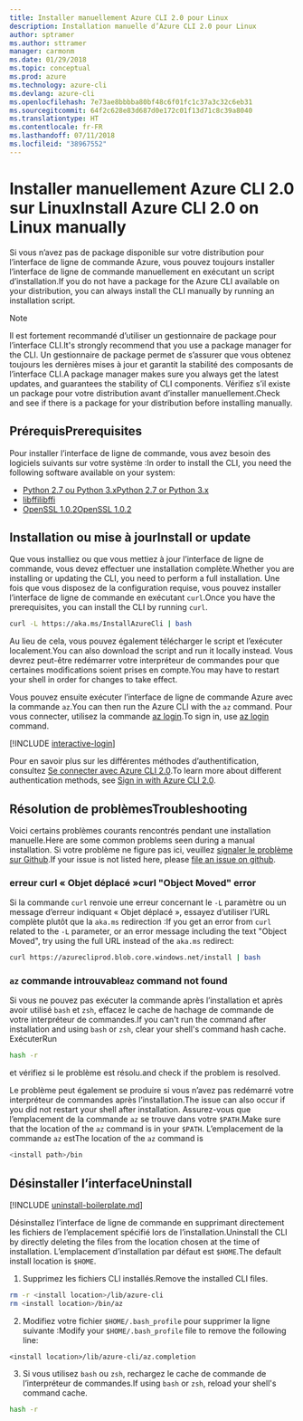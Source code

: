 ```yaml
---
title: Installer manuellement Azure CLI 2.0 pour Linux
description: Installation manuelle d’Azure CLI 2.0 pour Linux
author: sptramer
ms.author: sttramer
manager: carmonm
ms.date: 01/29/2018
ms.topic: conceptual
ms.prod: azure
ms.technology: azure-cli
ms.devlang: azure-cli
ms.openlocfilehash: 7e73ae8bbbba80bf48c6f01fc1c37a3c32c6eb31
ms.sourcegitcommit: 64f2c628e83d687d0e172c01f13d71c8c39a8040
ms.translationtype: HT
ms.contentlocale: fr-FR
ms.lasthandoff: 07/11/2018
ms.locfileid: "38967552"
---
```

# <a name="install-azure-cli-20-on-linux-manually"></a><span data-ttu-id="5c9ce-103">Installer manuellement Azure CLI 2.0 sur Linux</span><span class="sxs-lookup"><span data-stu-id="5c9ce-103">Install Azure CLI 2.0 on Linux manually</span></span>

<span data-ttu-id="5c9ce-104">Si vous n’avez pas de package disponible sur votre distribution pour l’interface de ligne de commande Azure, vous pouvez toujours installer l’interface de ligne de commande manuellement en exécutant un script d’installation.</span><span class="sxs-lookup"><span data-stu-id="5c9ce-104">If you do not have a package for the Azure CLI available on your distribution, you can always install the CLI manually by running an installation script.</span></span>

> [!NOTE]
> <span data-ttu-id="5c9ce-105">Il est fortement recommandé d’utiliser un gestionnaire de package pour l’interface CLI.</span><span class="sxs-lookup"><span data-stu-id="5c9ce-105">It's strongly recommend that you use a package manager for the CLI.</span></span> <span data-ttu-id="5c9ce-106">Un gestionnaire de package permet de s’assurer que vous obtenez toujours les dernières mises à jour et garantit la stabilité des composants de l’interface CLI.</span><span class="sxs-lookup"><span data-stu-id="5c9ce-106">A package manager makes sure you always get the latest updates, and guarantees the stability of CLI components.</span></span> <span data-ttu-id="5c9ce-107">Vérifiez s’il existe un package pour votre distribution avant d’installer manuellement.</span><span class="sxs-lookup"><span data-stu-id="5c9ce-107">Check and see if there is a package for your distribution before installing manually.</span></span>

## <a name="prerequisites"></a><span data-ttu-id="5c9ce-108">Prérequis</span><span class="sxs-lookup"><span data-stu-id="5c9ce-108">Prerequisites</span></span>

<span data-ttu-id="5c9ce-109">Pour installer l’interface de ligne de commande, vous avez besoin des logiciels suivants sur votre système :</span><span class="sxs-lookup"><span data-stu-id="5c9ce-109">In order to install the CLI, you need the following software available on your system:</span></span>

* [<span data-ttu-id="5c9ce-110">Python 2.7 ou Python 3.x</span><span class="sxs-lookup"><span data-stu-id="5c9ce-110">Python 2.7 or Python 3.x</span></span>](https://www.python.org/downloads/)
* [<span data-ttu-id="5c9ce-111">libffi</span><span class="sxs-lookup"><span data-stu-id="5c9ce-111">libffi</span></span>](https://sourceware.org/libffi/)
* [<span data-ttu-id="5c9ce-112">OpenSSL 1.0.2</span><span class="sxs-lookup"><span data-stu-id="5c9ce-112">OpenSSL 1.0.2</span></span>](https://www.openssl.org/source/)

## <a name="install-or-update"></a><span data-ttu-id="5c9ce-113">Installation ou mise à jour</span><span class="sxs-lookup"><span data-stu-id="5c9ce-113">Install or update</span></span>

<span data-ttu-id="5c9ce-114">Que vous installiez ou que vous mettiez à jour l’interface de ligne de commande, vous devez effectuer une installation complète.</span><span class="sxs-lookup"><span data-stu-id="5c9ce-114">Whether you are installing or updating the CLI, you need to perform a full installation.</span></span> <span data-ttu-id="5c9ce-115">Une fois que vous disposez de la configuration requise, vous pouvez installer l’interface de ligne de commande en exécutant `curl`.</span><span class="sxs-lookup"><span data-stu-id="5c9ce-115">Once you have the prerequisites, you can install the CLI by running `curl`.</span></span>

```bash
curl -L https://aka.ms/InstallAzureCli | bash
```

<span data-ttu-id="5c9ce-116">Au lieu de cela, vous pouvez également télécharger le script et l’exécuter localement.</span><span class="sxs-lookup"><span data-stu-id="5c9ce-116">You can also download the script and run it locally instead.</span></span> <span data-ttu-id="5c9ce-117">Vous devrez peut-être redémarrer votre interpréteur de commandes pour que certaines modifications soient prises en compte.</span><span class="sxs-lookup"><span data-stu-id="5c9ce-117">You may have to restart your shell in order for changes to take effect.</span></span>

<span data-ttu-id="5c9ce-118">Vous pouvez ensuite exécuter l’interface de ligne de commande Azure avec la commande `az`.</span><span class="sxs-lookup"><span data-stu-id="5c9ce-118">You can then run the Azure CLI with the `az` command.</span></span> <span data-ttu-id="5c9ce-119">Pour vous connecter, utilisez la commande [az login](/cli/azure/reference-index#az-login).</span><span class="sxs-lookup"><span data-stu-id="5c9ce-119">To sign in, use [az login](/cli/azure/reference-index#az-login) command.</span></span>

[!INCLUDE [interactive-login](includes/interactive-login.md)]

<span data-ttu-id="5c9ce-120">Pour en savoir plus sur les différentes méthodes d’authentification, consultez [Se connecter avec Azure CLI 2.0](authenticate-azure-cli.md).</span><span class="sxs-lookup"><span data-stu-id="5c9ce-120">To learn more about different authentication methods, see [Sign in with Azure CLI 2.0](authenticate-azure-cli.md).</span></span>

## <a name="troubleshooting"></a><span data-ttu-id="5c9ce-121">Résolution de problèmes</span><span class="sxs-lookup"><span data-stu-id="5c9ce-121">Troubleshooting</span></span>

<span data-ttu-id="5c9ce-122">Voici certains problèmes courants rencontrés pendant une installation manuelle.</span><span class="sxs-lookup"><span data-stu-id="5c9ce-122">Here are some common problems seen during a manual installation.</span></span> <span data-ttu-id="5c9ce-123">Si votre problème ne figure pas ici, veuillez [signaler le problème sur Github](https://github.com/Azure/azure-cli/issues).</span><span class="sxs-lookup"><span data-stu-id="5c9ce-123">If your issue is not listed here, please [file an issue on github](https://github.com/Azure/azure-cli/issues).</span></span>

### <a name="curl-object-moved-error"></a><span data-ttu-id="5c9ce-124">erreur curl « Objet déplacé »</span><span class="sxs-lookup"><span data-stu-id="5c9ce-124">curl "Object Moved" error</span></span>

<span data-ttu-id="5c9ce-125">Si la commande `curl` renvoie une erreur concernant le `-L` paramètre ou un message d’erreur indiquant « Objet déplacé », essayez d’utiliser l’URL complète plutôt que la `aka.ms` redirection :</span><span class="sxs-lookup"><span data-stu-id="5c9ce-125">If you get an error from `curl` related to the `-L` parameter, or an error message including the text "Object Moved", try using the full URL instead of the `aka.ms` redirect:</span></span>

```bash
curl https://azurecliprod.blob.core.windows.net/install | bash
```

### <a name="az-command-not-found"></a><span data-ttu-id="5c9ce-126">`az` commande introuvable</span><span class="sxs-lookup"><span data-stu-id="5c9ce-126">`az` command not found</span></span>

<span data-ttu-id="5c9ce-127">Si vous ne pouvez pas exécuter la commande après l’installation et après avoir utilisé `bash` et `zsh`, effacez le cache de hachage de commande de votre interpréteur de commandes.</span><span class="sxs-lookup"><span data-stu-id="5c9ce-127">If you can't run the command after installation and using `bash` or `zsh`, clear your shell's command hash cache.</span></span> <span data-ttu-id="5c9ce-128">Exécuter</span><span class="sxs-lookup"><span data-stu-id="5c9ce-128">Run</span></span>

```bash
hash -r
```

<span data-ttu-id="5c9ce-129">et vérifiez si le problème est résolu.</span><span class="sxs-lookup"><span data-stu-id="5c9ce-129">and check if the problem is resolved.</span></span>

<span data-ttu-id="5c9ce-130">Le problème peut également se produire si vous n’avez pas redémarré votre interpréteur de commandes après l’installation.</span><span class="sxs-lookup"><span data-stu-id="5c9ce-130">The issue can also occur if you did not restart your shell after installation.</span></span> <span data-ttu-id="5c9ce-131">Assurez-vous que l’emplacement de la commande `az` se trouve dans votre `$PATH`.</span><span class="sxs-lookup"><span data-stu-id="5c9ce-131">Make sure that the location of the `az` command is in your `$PATH`.</span></span> <span data-ttu-id="5c9ce-132">L’emplacement de la commande `az` est</span><span class="sxs-lookup"><span data-stu-id="5c9ce-132">The location of the `az` command is</span></span>

```bash
<install path>/bin
```

## <a name="uninstall"></a><span data-ttu-id="5c9ce-133">Désinstaller l’interface</span><span class="sxs-lookup"><span data-stu-id="5c9ce-133">Uninstall</span></span>

[!INCLUDE [uninstall-boilerplate.md](includes/uninstall-boilerplate.md)]

<span data-ttu-id="5c9ce-134">Désinstallez l’interface de ligne de commande en supprimant directement les fichiers de l’emplacement spécifié lors de l’installation.</span><span class="sxs-lookup"><span data-stu-id="5c9ce-134">Uninstall the CLI by directly deleting the files from the location chosen at the time of installation.</span></span> <span data-ttu-id="5c9ce-135">L’emplacement d’installation par défaut est `$HOME`.</span><span class="sxs-lookup"><span data-stu-id="5c9ce-135">The default install location is `$HOME`.</span></span>

1. <span data-ttu-id="5c9ce-136">Supprimez les fichiers CLI installés.</span><span class="sxs-lookup"><span data-stu-id="5c9ce-136">Remove the installed CLI files.</span></span>

  ```bash
  rm -r <install location>/lib/azure-cli
  rm <install location>/bin/az
  ```

2. <span data-ttu-id="5c9ce-137">Modifiez votre fichier `$HOME/.bash_profile` pour supprimer la ligne suivante :</span><span class="sxs-lookup"><span data-stu-id="5c9ce-137">Modify your `$HOME/.bash_profile` file to remove the following line:</span></span>

  ```text
  <install location>/lib/azure-cli/az.completion
  ```

3. <span data-ttu-id="5c9ce-138">Si vous utilisez `bash` ou `zsh`, rechargez le cache de commande de l’interpréteur de commandes.</span><span class="sxs-lookup"><span data-stu-id="5c9ce-138">If using `bash` or `zsh`, reload your shell's command cache.</span></span>

  ```bash
  hash -r
  ```
